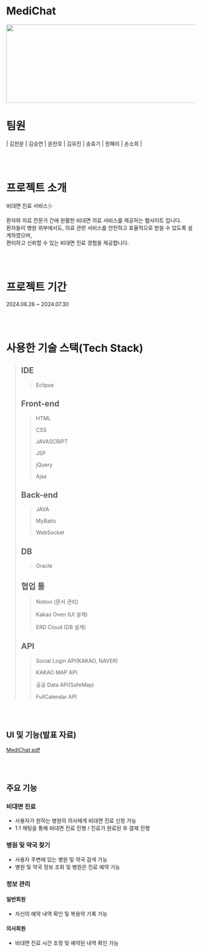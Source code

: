 # MediChat
<img src="https://github.com/chanyun95/MediChat/blob/main/MediChat/src/main/resources/static/images/logo.png?raw=true" width="660px" height="210px">

# 팀원
|      김찬윤       |          김승연         |       윤찬호         |      김유진       |          송효기         |       원혜리         |      손소희       |

<br><br>

# 프로젝트 소개
비대면 진료 서비스🩺<p>
환자와 의료 전문가 간에 원활한 비대면 의료 서비스를 제공하는 웹사이트 입니다.<br>
환자들이 병원 외부에서도, 의료 관련 서비스를 안전하고 효율적으로 받을 수 있도록 설계하였으며,<br>
편리하고 신뢰할 수 있는 비대면 진료 경험을 제공합니다.

<br><br>

# 프로젝트 기간
2024.06.26 ~ 2024.07.30

<br><br>

# 사용한 기술 스택(Tech Stack)
>## IDE
 >> Eclipse
> > 
>## Front-end
 >> HTML
> > 
 >> CSS
> > 
 >> JAVASCRIPT
> >
 >> JSP
> >
 >> jQuery
> >
 >> Ajax
> > 
>## Back-end
 >> JAVA
> >
 >> MyBatis
> >
 >> WebSocket
> > 
>## DB
 >> Oracle
> >
> ## 협업 툴
 >> Notion (문서 관리)
> > 
 >> Kakao Oven (UI 설계)
> > 
 >> ERD Cloud (DB 설계)
> >
>## API
 >> Social Login API(KAKAO, NAVER)
> >
 >> KAKAO MAP API
> >
 >> 공공 Data API(SafeMap)
> >
 >> FullCalendar API
> >

<br><br>

## UI 및 기능(발표 자료)
[MediChat.pdf](https://github.com/chanyun95/MediChat/raw/main/MediChat.pdf)

<br><br>

## 주요 기능
### 비대면 진료
 - 사용자가 원하는 병원의 의사에게 비대면 진료 신청 가능
 - 1:1 채팅을 통해 비대면 진료 진행 / 진료가 완료된 후 결제 진행
### 병원 및 약국 찾기
 - 사용자 주변에 있는 병원 및 약국 검색 가능
 - 병원 및 약국 정보 조회 및 병원은 진료 예약 가능
### 정보 관리
#### 일반회원
 - 자신의 예약 내역 확인 및 복용약 기록 가능
#### 의사회원
 - 비대면 진료 시간 조정 및 예약된 내역 확인 가능

